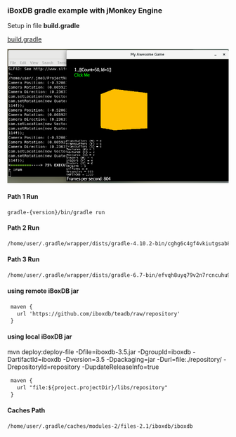 ### iBoxDB gradle example with jMonkey Engine

Setup in file **build.gradle**

[build.gradle](build.gradle)


![](img/JMonkeyEngine3.png)


#### Path 1 Run
```
gradle-{version}/bin/gradle run
```


#### Path 2 Run
```sh
/home/user/.gradle/wrapper/dists/gradle-4.10.2-bin/cghg6c4gf4vkiutgsab8yrnwv/gradle-4.10.2/bin/gradle run
```

#### Path 3 Run
```sh
/home/user/.gradle/wrapper/dists/gradle-6.7-bin/efvqh8uyq79v2n7rcncuhu9sv/gradle-6.7/bin/gradle run
```

#### using remote iBoxDB jar

```
 maven {
   url 'https://github.com/iboxdb/teadb/raw/repository'
 } 
```


#### using local iBoxDB jar

mvn deploy:deploy-file -Dfile=iboxdb-3.5.jar -DgroupId=iboxdb -DartifactId=iboxdb -Dversion=3.5 -Dpackaging=jar -Durl=file:./repository/ -DrepositoryId=repository -DupdateReleaseInfo=true	
    
```
 maven {
   url "file:${project.projectDir}/libs/repository"
 }
```



#### Caches Path
```
/home/user/.gradle/caches/modules-2/files-2.1/iboxdb/iboxdb
```

